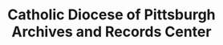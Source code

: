 ---
layout: repo
title: "Catholic Diocese of Pittsburgh Archives and Records Center"
id: 15000
permalink: repos/15000/
---